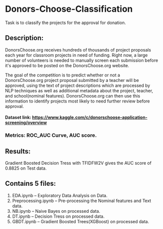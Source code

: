 # Donors-Choose-Classification
Task is to classify the projects for the approval for donation.

## Description:
DonorsChoose.org receives hundreds of thousands of project proposals each year for classroom projects in need of funding. Right now, a large number of volunteers is needed to manually screen each submission before it's approved to be posted on the DonorsChoose.org website.

The goal of the competition is to predict whether or not a DonorsChoose.org project proposal submitted by a teacher will be approved, using the text of project descriptions which are processed by NLP techniques as well as additional metadata about the project, teacher, and school(nominal features). DonorsChoose.org can then use this information to identify projects most likely to need further review before approval.

#### Dataset link: https://www.kaggle.com/c/donorschoose-application-screening/overview

### Metrics: ROC_AUC Curve, AUC score.

## Results:
Gradient Boosted Decision Tress with TFIDFW2V gives the AUC score of 0.8825 on Test data.

## Contains 5 files:
1) EDA.ipynb – Exploratory Data Analysis on Data.
2) Preprocessing.ipynb – Pre-processing the Nominal features and Text data.
3) NB.ipynb – Naive Bayes on processed data.
4) DT.ipynb – Decision Tress on processed data.
5) GBDT.ipynb – Gradient Boosted Trees(XGBoost) on processed data.

